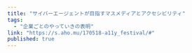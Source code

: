 ```yaml
---
title: "サイバーエージェントが目指すマスメディアとアクセシビリティ"
tags:
  - "企業ごとのやっていきの表明"
link: "https://s.aho.mu/170518-a11y_festival/#"
published: true
---
```

